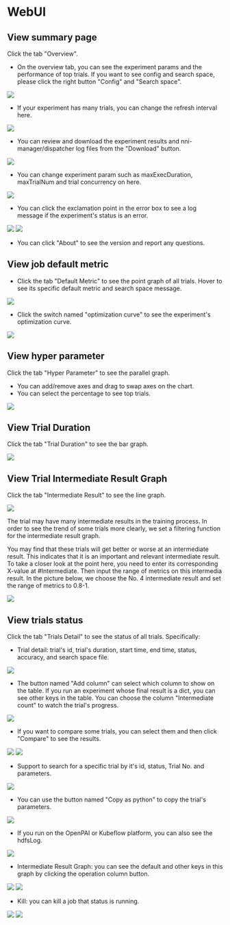 # WebUI

## View summary page

Click the tab "Overview".

* On the overview tab, you can see the experiment params and the performance of top trials. If you want to see config and search space, please click the right button "Config" and "Search space".

![](../../img/webui-img/full-oview.png)
* If your experiment has many trials, you can change the refresh interval here.

![](../../img/webui-img/refresh-interval.png)
* You can review and download the experiment results and nni-manager/dispatcher log files from the "Download" button.

![](../../img/webui-img/download.png)

* You can change experiment param such as maxExecDuration, maxTrialNum and trial concurrency on here.

![](../../img/webui-img/edit-experiment-param.png)

* You can click the exclamation point in the error box to see a log message if the experiment's status is an error.

![](../../img/webui-img/log-error.png)
![](../../img/webui-img/review-log.png)

* You can click "About" to see the version and report any questions.

## View job default metric

* Click the tab "Default Metric" to see the point graph of all trials. Hover to see its specific default metric and search space message.

![](../../img/webui-img/default-metric.png)

* Click the switch named "optimization curve" to see the experiment's optimization curve.

![](../../img/webui-img/best-curve.png)

## View hyper parameter

Click the tab "Hyper Parameter" to see the parallel graph.

* You can add/remove axes and drag to swap axes on the chart.
* You can select the percentage to see top trials.

![](../../img/webui-img/hyperPara.png)
## View Trial Duration

Click the tab "Trial Duration" to see the bar graph.

![](../../img/webui-img/trial_duration.png)
## View Trial Intermediate Result Graph

Click the tab "Intermediate Result" to see the line graph.

![](../../img/webui-img/trials_intermeidate.png)

The trial may have many intermediate results in the training process. In order to see the trend of some trials more clearly, we set a filtering function for the intermediate result graph.

You may find that these trials will get better or worse at an intermediate result. This indicates that it is an important and relevant intermediate result. To take a closer look at the point here, you need to enter its corresponding X-value at #Intermediate. Then input the range of metrics on this intermedia result. In the picture below, we choose the No. 4 intermediate result and set the range of metrics to 0.8-1.

![](../../img/webui-img/filter-intermediate.png)
## View trials status

Click the tab "Trials Detail" to see the status of all trials. Specifically:

* Trial detail: trial's id, trial's duration, start time, end time, status, accuracy, and search space file.

![](../../img/webui-img/detail-local.png)
* The button named "Add column" can select which column to show on the table. If you run an experiment whose final result is a dict, you can see other keys in the table. You can choose the column "Intermediate count" to watch the trial's progress.

![](../../img/webui-img/addColumn.png)
* If you want to compare some trials, you can select them and then click "Compare" to see the results.

![](../../img/webui-img/select-trial.png)
![](../../img/webui-img/compare.png)
* Support to search for a specific trial by it's id, status, Trial No. and parameters.

![](../../img/webui-img/search-trial.png)
* You can use the button named "Copy as python" to copy the trial's parameters.

![](../../img/webui-img/copyParameter.png)
* If you run on the OpenPAI or Kubeflow platform, you can also see the hdfsLog.

![](../../img/webui-img/detail-pai.png)
* Intermediate Result Graph: you can see the default and other keys in this graph by clicking the operation column button.

![](../../img/webui-img/intermediate-btn.png)
![](../../img/webui-img/intermediate.png)
* Kill: you can kill a job that status is running.

![](../../img/webui-img/kill-running.png)
![](../../img/webui-img/canceled.png)
